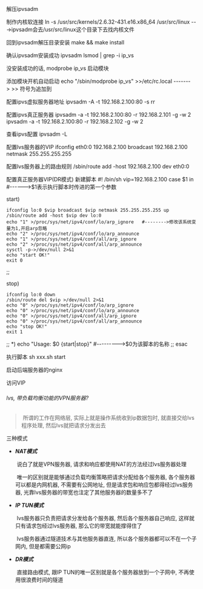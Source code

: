 解压ipvsadm

制作内核软连接 ln -s /usr/src/kernels/2.6.32-431.e16.x86_64 /usr/src/linux  --->ipvsadm会去/usr/src/linux这个目录下去找内核文件

回到ipvsadm解压目录安装 make && make install

确认ipvsadm安装成功 
ipvsadm 
lsmod | grep -i ip_vs

没安装成功的话, modprobe ip_vs 启动模块

添加模块开机自动启动
echo "/sbin/modprobe ip_vs" >>/etc/rc.local  ------->  >> 符号为追加到

配置ipvs虚拟服务器地址
ipvsadm -A -t 192.168.2.100:80 -s rr

配置ipvs真正服务器
ipvsadm -a -t 192.168.2.100:80 -r 192.168.2.101 -g -w 2
ipvsadm -a -t 192.168.2.100:80 -r 192.168.2.102 -g -w 2

查看ipvs配置
ipvsadm -L

配置lvs服务器的VIP
ifconfig eth0:0 192.168.2.100 broadcast 192.168.2.100 netmask 255.255.255.255

配置lvs服务器上的路由规则
/sbin/route add -host 192.168.2.100 dev eth0:0

配置真正服务器VIP(DR模式)
新建脚本
#! /bin/sh
vip=192.168.2.100
case $1 in             #------>$1表示执行脚本时传进的第一个参数

start)

    ifconfig lo:0 $vip broadcast $vip netmask 255.255.255.255 up
    /sbin/route add -host $vip dev lo:0
    echo "1" >/proc/sys/net/ipv4/conf/lo/arp_ignore   #-------->修改该系统变量为1,开启arp忽略
    echo "2" >/proc/sys/net/ipv4/conf/lo/arp_announce
    echo "1" >/proc/sys/net/ipv4/conf/all/arp_ignore
    echo "2" >/proc/sys/net/ipv4/conf/all/arp_announce
    sysctl -p->/dev/null 2>&1
    echo "start OK!"
    exit 0
;;

stop)

    ifconfig lo:0 down
    /sbin/route del $vip >/dev/null 2>&1
    echo "0" >/proc/sys/net/ipv4/conf/lo/arp_ignore
    echo "0" >/proc/sys/net/ipv4/conf/lo/arp_announce
    echo "0" >/proc/sys/net/ipv4/conf/all/arp_ignore
    echo "0" >/proc/sys/net/ipv4/conf/all/arp_announce
    echo "stop OK!"
    exit 1
;;
*)
    echo "Usage: $0 {start|stop}"     #--------->$0为该脚本的名称
;;
esac

执行脚本 sh xxx.sh start

启动后端服务器的nginx

访问VIP



###### lvs, 带负载均衡功能的VPN服务器?

>   ​	所谓的工作在网络层, 实际上就是操作系统收到ip数据包时, 就直接交给lvs程序处理, 然后lvs就把请求分发出去

三种模式

*   ***NAT模式*** 

    ​	说白了就是VPN服务器, 请求和响应都使用NAT的方法经过lvs服务器处理 

    ​	唯一的区别就是能够通过负载均衡策略把请求分配给各个服务器, 各个服务器可以都是内网机器, 不需要有公网地址, 但是请求包和响应包都得经过lvs服务器, 光靠lvs服务器的带宽也注定了其他服务器的数量多不了

*   ***IP TUN模式***

    ​	lvs服务器只负责把请求分发给各个服务器, 然后各个服务器自己响应, 这样就只有请求包经过lvs服务器, 那么它的带宽就能撑得住了

    ​	lvs服务器通过隧道技术与其他服务器直连, 所以各个服务器都可以不在一个子网内, 但是都需要公网ip

*   ***DR模式***

    ​	直接路由模式, 跟IP TUN的唯一区别就是各个服务器放到一个子网中, 不再使用很浪费时间的隧道

